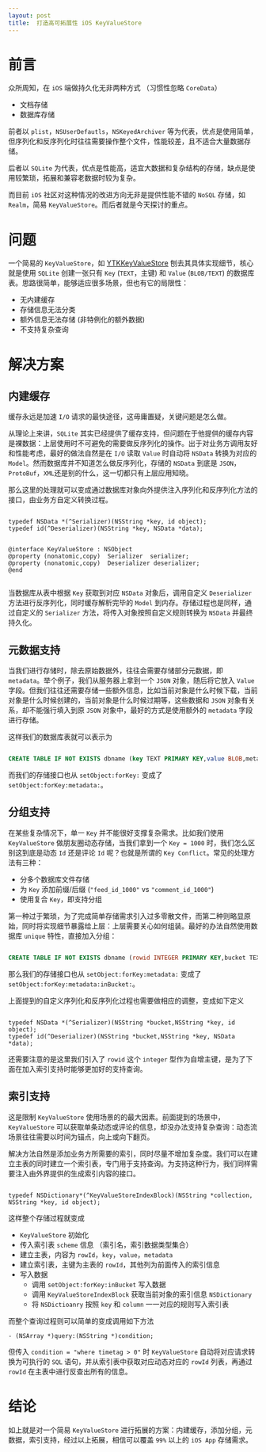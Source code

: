 ```yaml
---
layout: post
title:  打造高可拓展性 iOS KeyValueStore
---
```


# 前言

众所周知，在 `iOS` 端做持久化无非两种方式 （习惯性忽略 `CoreData`）

* 文档存储
* 数据库存储

前者以 `plist`，`NSUserDefautls`，`NSKeyedArchiver` 等为代表，优点是使用简单，但序列化和反序列化时往往需要操作整个文件，性能较差，且不适合大量数据存储。

后者以 `SQLite` 为代表，优点是性能高，适宜大数据和复杂结构的存储，缺点是使用较繁琐，拓展和兼容老数据时较为复杂。

而目前 `iOS` 社区对这种情况的改进方向无非是提供性能不错的 `NoSQL` 存储，如 `Realm`，简易 `KeyValueStore`。而后者就是今天探讨的重点。

# 问题

一个简易的 `KeyValueStore`，如 [YTKKeyValueStore](https://github.com/yuantiku/YTKKeyValueStore) 刨去其具体实现细节，核心就是使用 `SQLite` 创建一张只有 `Key` (`TEXT`，主键) 和 `Value` (`BLOB/TEXT`) 的数据库表。思路很简单，能够适应很多场景，但也有它的局限性：

* 无内建缓存
* 存储信息无法分类
* 额外信息无法存储 (非特例化的额外数据)
* 不支持复杂查询

# 解决方案


## 内建缓存

缓存永远是加速 `I/O` 请求的最快途径，这毋庸置疑，关键问题是怎么做。

从理论上来讲，`SQLite` 其实已经提供了缓存支持，但问题在于他提供的缓存内容是裸数据：上层使用时不可避免的需要做反序列化的操作。出于对业务方调用友好和性能考虑，最好的做法自然是在 `I/O` 读取 `Value` 时自动将 `NSData` 转换为对应的 `Model`。然而数据库并不知道怎么做反序列化，存储的 `NSData` 到底是 `JSON`，`ProtoBuf`，`XML`还是别的什么，这一切都只有上层应用知晓。

那么这里的处理就可以变成通过数据库对象向外提供注入序列化和反序列化方法的接口，由业务方自定义转换过程。

```objc

typedef NSData *(^Serializer)(NSString *key, id object);
typedef id(^Deserializer)(NSString *key, NSData *data);


@interface KeyValueStore : NSObject
@property (nonatomic,copy)  Serializer  serializer;
@property (nonatomic,copy)  Deserializer deserializer;
@end


```

当数据库从表中根据 `Key` 获取到对应 `NSData` 对象后，调用自定义 `Deserializer` 方法进行反序列化，同时缓存解析完毕的 `Model` 到内存。存储过程也是同样，通过自定义的 `Serializer` 方法，将传入对象按照自定义规则转换为 `NSData` 并最终持久化。



## 元数据支持

当我们进行存储时，除去原始数据外，往往会需要存储部分元数据，即 `metadata`。举个例子，我们从服务器上拿到一个 `JSON` 对象，随后将它放入 `Value` 字段。但我们往往还需要存储一些额外信息，比如当前对象是什么时候下载，当前对象是什么时候创建的，当前对象是什么时候过期等，这些数据和 `JSON` 对象有关系，却不能强行填入到原 `JSON` 对象中，最好的方式是使用额外的 `metadata` 字段进行存储。

这样我们的数据库表就可以表示为

```sql

CREATE TABLE IF NOT EXISTS dbname (key TEXT PRIMARY KEY,value BLOB,metadata BLOB)

```

而我们的存储接口也从 `setObject:forKey:` 变成了 `setObject:forKey:metadata:`。


## 分组支持

在某些复杂情况下，单一 `Key` 并不能很好支撑复杂需求。比如我们使用 `KeyValueStore` 做朋友圈动态存储，当我们拿到一个 `Key = 1000` 时，我们怎么区别这到底是动态 `Id` 还是评论 `Id` 呢？也就是所谓的 `Key Conflict`。常见的处理方法有三种：

* 分多个数据库文件存储 
* 为 `Key` 添加前缀/后缀  (`"feed_id_1000"` vs `"comment_id_1000"`)
* 使用复合 `Key`，即支持分组

第一种过于繁琐，为了完成简单存储需求引入过多零散文件，而第二种则略显原始，同时将实现细节暴露给上层：上层需要关心如何组装。最好的办法自然使用数据库 `unique` 特性，直接加入分组：

```sql

CREATE TABLE IF NOT EXISTS dbname (rowid INTEGER PRIMARY KEY,bucket TEXT, key TEXT ,value BLOB,metadata BLOB,UNIQUE(bucket,key))

```

那么我们的存储接口也从 `setObject:forKey:metadata:` 变成了 `setObject:forKey:metadata:inBucket:`。

上面提到的自定义序列化和反序列化过程也需要做相应的调整，变成如下定义

```objc

typedef NSData *(^Serializer)(NSString *bucket,NSString *key, id object);
typedef id(^Deserializer)(NSString *bucket,NSString *key, NSData *data);

```

还需要注意的是这里我们引入了 `rowid` 这个 `integer` 型作为自增主键，是为了下面在加入索引支持时能够更加好的支持查询。

## 索引支持

这是限制 `KeyValueStore` 使用场景的的最大因素。前面提到的场景中，`KeyValueStore` 可以获取单条动态或评论的信息，却没办法支持复杂查询：动态流场景往往需要以时间为锚点，向上或向下翻页。


解决方法自然是添加业务方所需要的索引，同时尽量不增加复杂度。我们可以在建立主表的同时建立一个索引表，专门用于支持查询。为支持这种行为，我们同样需要注入由外界提供的生成索引内容的接口。


```objc

typedef NSDictionary*(^KeyValueStoreIndexBlock)(NSString *collection, NSString *key, id object);

```

这样整个存储过程就变成

* `KeyValueStore` 初始化
* 传入索引表 `scheme` 信息 （索引名，索引数据类型集合）
* 建立主表，内容为 `rowId`，`key`，`value`，`metadata`
* 建立索引表，主键为主表的 `rowId`，其他列为前面传入的索引信息
* 写入数据
	* 调用 `setObject:forKey:inBucket` 写入数据
	* 调用 `KeyValueStoreIndexBlock` 获取当前对象的索引信息 `NSDictionary`
	* 将 `NSDictioanry` 按照 `key` 和 `column` 一一对应的规则写入索引表

而整个查询过程则可以简单的变成调用如下方法

```objc
- (NSArray *)query:(NSString *)condition;
```

但传入 `condition = "where timetag > 0"` 时 `KeyValueStore` 自动将对应请求转换为可执行的 `SQL` 语句，并从索引表中获取对应动态对应的 `rowId` 列表，再通过 `rowId` 在主表中进行反查出所有的信息。


# 结论

如上就是对一个简易 `KeyValueStore` 进行拓展的方案：内建缓存，添加分组，元数据，索引支持，经过以上拓展，相信可以覆盖 `99%` 以上的 `iOS App` 存储需求。




